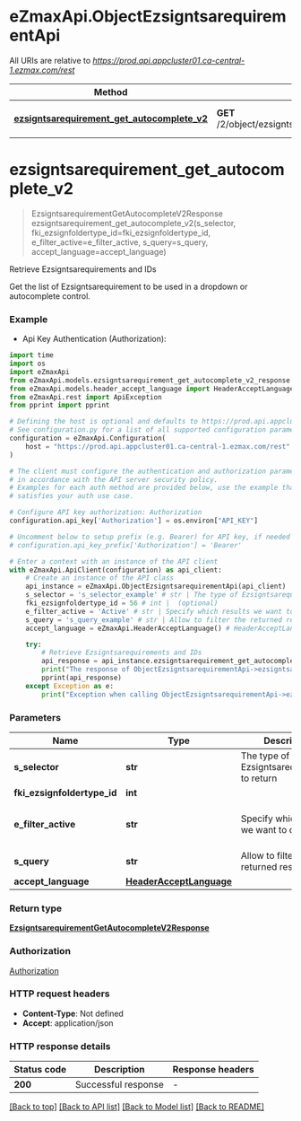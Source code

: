 # eZmaxApi.ObjectEzsigntsarequirementApi

All URIs are relative to *https://prod.api.appcluster01.ca-central-1.ezmax.com/rest*

Method | HTTP request | Description
------------- | ------------- | -------------
[**ezsigntsarequirement_get_autocomplete_v2**](ObjectEzsigntsarequirementApi.md#ezsigntsarequirement_get_autocomplete_v2) | **GET** /2/object/ezsigntsarequirement/getAutocomplete/{sSelector} | Retrieve Ezsigntsarequirements and IDs


# **ezsigntsarequirement_get_autocomplete_v2**
> EzsigntsarequirementGetAutocompleteV2Response ezsigntsarequirement_get_autocomplete_v2(s_selector, fki_ezsignfoldertype_id=fki_ezsignfoldertype_id, e_filter_active=e_filter_active, s_query=s_query, accept_language=accept_language)

Retrieve Ezsigntsarequirements and IDs

Get the list of Ezsigntsarequirement to be used in a dropdown or autocomplete control.

### Example

* Api Key Authentication (Authorization):
```python
import time
import os
import eZmaxApi
from eZmaxApi.models.ezsigntsarequirement_get_autocomplete_v2_response import EzsigntsarequirementGetAutocompleteV2Response
from eZmaxApi.models.header_accept_language import HeaderAcceptLanguage
from eZmaxApi.rest import ApiException
from pprint import pprint

# Defining the host is optional and defaults to https://prod.api.appcluster01.ca-central-1.ezmax.com/rest
# See configuration.py for a list of all supported configuration parameters.
configuration = eZmaxApi.Configuration(
    host = "https://prod.api.appcluster01.ca-central-1.ezmax.com/rest"
)

# The client must configure the authentication and authorization parameters
# in accordance with the API server security policy.
# Examples for each auth method are provided below, use the example that
# satisfies your auth use case.

# Configure API key authorization: Authorization
configuration.api_key['Authorization'] = os.environ["API_KEY"]

# Uncomment below to setup prefix (e.g. Bearer) for API key, if needed
# configuration.api_key_prefix['Authorization'] = 'Bearer'

# Enter a context with an instance of the API client
with eZmaxApi.ApiClient(configuration) as api_client:
    # Create an instance of the API class
    api_instance = eZmaxApi.ObjectEzsigntsarequirementApi(api_client)
    s_selector = 's_selector_example' # str | The type of Ezsigntsarequirements to return
    fki_ezsignfoldertype_id = 56 # int |  (optional)
    e_filter_active = 'Active' # str | Specify which results we want to display. (optional) (default to 'Active')
    s_query = 's_query_example' # str | Allow to filter the returned results (optional)
    accept_language = eZmaxApi.HeaderAcceptLanguage() # HeaderAcceptLanguage |  (optional)

    try:
        # Retrieve Ezsigntsarequirements and IDs
        api_response = api_instance.ezsigntsarequirement_get_autocomplete_v2(s_selector, fki_ezsignfoldertype_id=fki_ezsignfoldertype_id, e_filter_active=e_filter_active, s_query=s_query, accept_language=accept_language)
        print("The response of ObjectEzsigntsarequirementApi->ezsigntsarequirement_get_autocomplete_v2:\n")
        pprint(api_response)
    except Exception as e:
        print("Exception when calling ObjectEzsigntsarequirementApi->ezsigntsarequirement_get_autocomplete_v2: %s\n" % e)
```



### Parameters

Name | Type | Description  | Notes
------------- | ------------- | ------------- | -------------
 **s_selector** | **str**| The type of Ezsigntsarequirements to return | 
 **fki_ezsignfoldertype_id** | **int**|  | [optional] 
 **e_filter_active** | **str**| Specify which results we want to display. | [optional] [default to &#39;Active&#39;]
 **s_query** | **str**| Allow to filter the returned results | [optional] 
 **accept_language** | [**HeaderAcceptLanguage**](.md)|  | [optional] 

### Return type

[**EzsigntsarequirementGetAutocompleteV2Response**](EzsigntsarequirementGetAutocompleteV2Response.md)

### Authorization

[Authorization](../README.md#Authorization)

### HTTP request headers

 - **Content-Type**: Not defined
 - **Accept**: application/json

### HTTP response details
| Status code | Description | Response headers |
|-------------|-------------|------------------|
**200** | Successful response |  -  |

[[Back to top]](#) [[Back to API list]](../README.md#documentation-for-api-endpoints) [[Back to Model list]](../README.md#documentation-for-models) [[Back to README]](../README.md)

